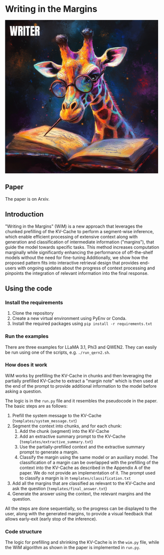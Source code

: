 # Writing in the Margins

<img src="./writing_in_the_margins_logo.png" width="500"/>

## Paper

The paper is on Arxiv.

## Introduction

"Writing in the Margins" (WiM) is a new approach that leverages the chunked prefilling of the KV-Cache to perform a segment-wise inference, which enable efficient processing of extensive context along with generation and classification of intermediate information ("margins"), that guide the model towards specific tasks. This method increases computation marginally while significantly enhancing the performance of off-the-shelf models without the need for fine-tuning Additionally, we show how the proposed pattern fits into interactive retrieval design that provides end- users with ongoing updates about the progress of context processing and pinpoints the integration of relevant information into the final response.

## Using the code

### Install the requirements


1. Clone the repository
1. Create a new virtual environment using PyEnv or Conda.
1. Install the required packages using `pip install -r requirements.txt`

### Run the examples

There are three examples for LLaMA 3.1, Phi3 and QWEN2. They can easily be run using one of the scripts, e.g. `./run_qern2.sh`.

### How does it work

WiM works by prefilling the KV-Cache in chunks and then leveraging the partially prefilled KV-Cache to extract a "margin note" which is then used at the end of the prompt to provide additional information to the model before asking a question.

The logic is in the `run.py` file and it resembles the pseudocode in the paper. The basic steps are as follows:

1. Prefill the system message to the KV-Cache (`templates/system_message.txt`)
1. Segment the context into chunks, and for each chunk:
    1. Add the chunk (segment) into the KV-Cache
    1. Add an extractive summary prompt to the KV-Cache (`templates/extractive_summary.txt`)
    1. Use the partially-prefilled context and the extractive summary prompt to generate a margin.
    1. Classify the margin using the same model or an auxiliary model. The classification of a margin can be overlapped with the prefilling of the context into the KV-Cache as described in the Appendix A of the paper. We do not provide an implementation of it. The prompt used to classify a margin is in `templates/classification.txt`
1. Add all the margins that are classified as relevant to the KV-Cache and ask the question (`templates/final_answer.txt`)
1. Generate the answer using the context, the relevant margins and the question.

All the steps are done sequentially, so the progress can be displayed to the user, along with the generated margins, to provide a visual feedback that allows early-exit (early stop of the inference).

### Code structure

The logic for prefilling and shrinking the KV-Cache is in the `wim.py` file, while the WiM algorithm as shown in the paper is implemented in `run.py`.

